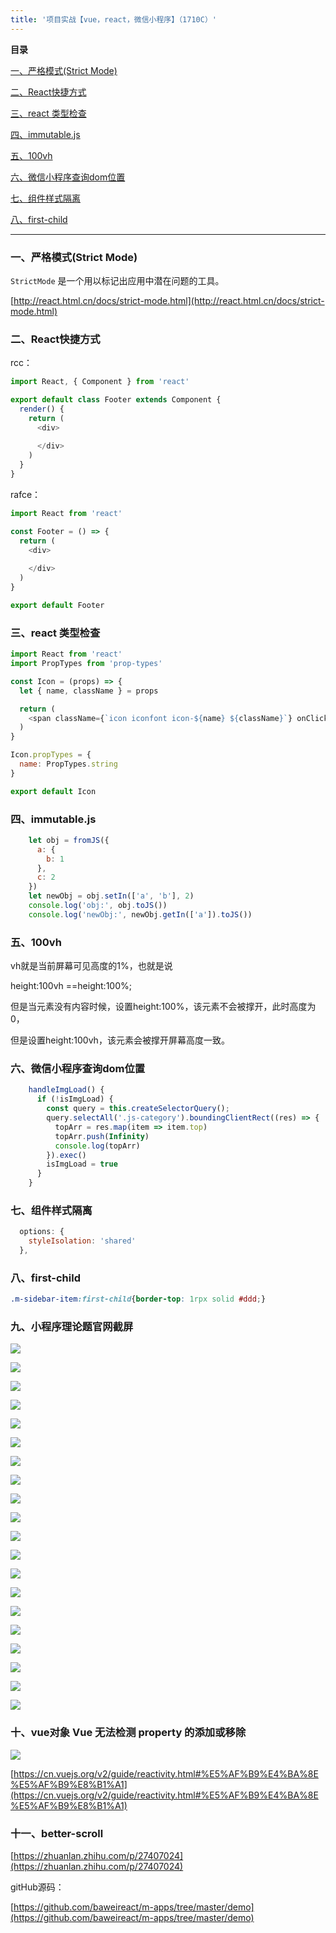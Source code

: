 ```yaml
---
title: '项目实战【vue，react，微信小程序】（1710C）'
---   
```

**目录**

[一、严格模式(Strict Mode)](#%E4%B8%80%E3%80%81%E4%B8%A5%E6%A0%BC%E6%A8%A1%E5%BC%8F%28Strict%20Mode%29)

[二、React快捷方式](#%E4%BA%8C%E3%80%81React%E5%BF%AB%E6%8D%B7%E6%96%B9%E5%BC%8F)

[三、react 类型检查](#%E4%B8%89%E3%80%81react%20%E7%B1%BB%E5%9E%8B%E6%A3%80%E6%9F%A5)

[四、immutable.js](#%E5%9B%9B%E3%80%81immutable.js)

[五、100vh](#%E4%BA%94%E3%80%81100vh)

[六、微信小程序查询dom位置](#%E5%85%AD%E3%80%81%E5%BE%AE%E4%BF%A1%E5%B0%8F%E7%A8%8B%E5%BA%8F%E6%9F%A5%E8%AF%A2dom%E4%BD%8D%E7%BD%AE)

[七、组件样式隔离](#%E4%B8%83%E3%80%81%E7%BB%84%E4%BB%B6%E6%A0%B7%E5%BC%8F%E9%9A%94%E7%A6%BB)

[八、first-child](#%E5%85%AB%E3%80%81first-child)

---

### 一、严格模式(Strict Mode)

`StrictMode` 是一个用以标记出应用中潜在问题的工具。

[http://react.html.cn/docs/strict-mode.html](http://react.html.cn/docs/strict-mode.html)

### 二、React快捷方式

rcc：

```javascript
import React, { Component } from 'react'

export default class Footer extends Component {
  render() {
    return (
      <div>
        
      </div>
    )
  }
}
```

rafce：

```javascript
import React from 'react'

const Footer = () => {
  return (
    <div>
      
    </div>
  )
}

export default Footer
```

### 三、react 类型检查

```javascript
import React from 'react'
import PropTypes from 'prop-types'

const Icon = (props) => {
  let { name, className } = props

  return (
    <span className={`icon iconfont icon-${name} ${className}`} onClick={props.onClick} ></span>
  )
}

Icon.propTypes = {
  name: PropTypes.string
}

export default Icon
```

### 四、immutable.js

```javascript
    let obj = fromJS({
      a: {
        b: 1
      },
      c: 2
    })
    let newObj = obj.setIn(['a', 'b'], 2)
    console.log('obj:', obj.toJS())
    console.log('newObj:', newObj.getIn(['a']).toJS())
```

### 五、100vh

vh就是当前屏幕可见高度的1%，也就是说

height:100vh ==height:100%;

但是当元素没有内容时候，设置height:100%，该元素不会被撑开，此时高度为0，

但是设置height:100vh，该元素会被撑开屏幕高度一致。

### 六、微信小程序查询dom位置

```javascript
    handleImgLoad() {
      if (!isImgLoad) {
        const query = this.createSelectorQuery();
        query.selectAll('.js-category').boundingClientRect((res) => {
          topArr = res.map(item => item.top)
          topArr.push(Infinity)
          console.log(topArr)
        }).exec()
        isImgLoad = true
      }
    }
```

### 七、组件样式隔离

```javascript
  options: {
    styleIsolation: 'shared'
  },
```

### 八、first-child

```css
.m-sidebar-item:first-child{border-top: 1rpx solid #ddd;}
```

### 九、小程序理论题官网截屏

![](https://img-blog.csdnimg.cn/2020041009312019.png?x-oss-processimage/watermark,type_ZmFuZ3poZW5naGVpdGk,shadow_10,text_aHR0cHM6Ly9ibG9nLmNzZG4ubmV0L3h1dG9uZ2Jhbw,size_16,color_FFFFFF,t_70)

![](https://img-blog.csdnimg.cn/20200410093133242.png?x-oss-processimage/watermark,type_ZmFuZ3poZW5naGVpdGk,shadow_10,text_aHR0cHM6Ly9ibG9nLmNzZG4ubmV0L3h1dG9uZ2Jhbw,size_16,color_FFFFFF,t_70)

![](https://img-blog.csdnimg.cn/20200410093151299.png?x-oss-processimage/watermark,type_ZmFuZ3poZW5naGVpdGk,shadow_10,text_aHR0cHM6Ly9ibG9nLmNzZG4ubmV0L3h1dG9uZ2Jhbw,size_16,color_FFFFFF,t_70)

![](https://img-blog.csdnimg.cn/20200410100249129.png?x-oss-processimage/watermark,type_ZmFuZ3poZW5naGVpdGk,shadow_10,text_aHR0cHM6Ly9ibG9nLmNzZG4ubmV0L3h1dG9uZ2Jhbw,size_16,color_FFFFFF,t_70)

![](https://img-blog.csdnimg.cn/20200410100314991.png?x-oss-processimage/watermark,type_ZmFuZ3poZW5naGVpdGk,shadow_10,text_aHR0cHM6Ly9ibG9nLmNzZG4ubmV0L3h1dG9uZ2Jhbw,size_16,color_FFFFFF,t_70)

![](https://img-blog.csdnimg.cn/20200410100327164.png?x-oss-processimage/watermark,type_ZmFuZ3poZW5naGVpdGk,shadow_10,text_aHR0cHM6Ly9ibG9nLmNzZG4ubmV0L3h1dG9uZ2Jhbw,size_16,color_FFFFFF,t_70)

![](https://img-blog.csdnimg.cn/2020041010034045.png?x-oss-processimage/watermark,type_ZmFuZ3poZW5naGVpdGk,shadow_10,text_aHR0cHM6Ly9ibG9nLmNzZG4ubmV0L3h1dG9uZ2Jhbw,size_16,color_FFFFFF,t_70)

![](https://img-blog.csdnimg.cn/20200410100349984.png?x-oss-processimage/watermark,type_ZmFuZ3poZW5naGVpdGk,shadow_10,text_aHR0cHM6Ly9ibG9nLmNzZG4ubmV0L3h1dG9uZ2Jhbw,size_16,color_FFFFFF,t_70)

![](https://img-blog.csdnimg.cn/20200410100401559.png?x-oss-processimage/watermark,type_ZmFuZ3poZW5naGVpdGk,shadow_10,text_aHR0cHM6Ly9ibG9nLmNzZG4ubmV0L3h1dG9uZ2Jhbw,size_16,color_FFFFFF,t_70)

![](https://img-blog.csdnimg.cn/20200410103206913.png?x-oss-processimage/watermark,type_ZmFuZ3poZW5naGVpdGk,shadow_10,text_aHR0cHM6Ly9ibG9nLmNzZG4ubmV0L3h1dG9uZ2Jhbw,size_16,color_FFFFFF,t_70)

![](https://img-blog.csdnimg.cn/20200410103220532.png?x-oss-processimage/watermark,type_ZmFuZ3poZW5naGVpdGk,shadow_10,text_aHR0cHM6Ly9ibG9nLmNzZG4ubmV0L3h1dG9uZ2Jhbw,size_16,color_FFFFFF,t_70)

![](https://img-blog.csdnimg.cn/20200410103244591.png?x-oss-processimage/watermark,type_ZmFuZ3poZW5naGVpdGk,shadow_10,text_aHR0cHM6Ly9ibG9nLmNzZG4ubmV0L3h1dG9uZ2Jhbw,size_16,color_FFFFFF,t_70)

![](https://img-blog.csdnimg.cn/20200410103254190.png?x-oss-processimage/watermark,type_ZmFuZ3poZW5naGVpdGk,shadow_10,text_aHR0cHM6Ly9ibG9nLmNzZG4ubmV0L3h1dG9uZ2Jhbw,size_16,color_FFFFFF,t_70)

![](https://img-blog.csdnimg.cn/20200410103319432.png?x-oss-processimage/watermark,type_ZmFuZ3poZW5naGVpdGk,shadow_10,text_aHR0cHM6Ly9ibG9nLmNzZG4ubmV0L3h1dG9uZ2Jhbw,size_16,color_FFFFFF,t_70)

![](https://img-blog.csdnimg.cn/2020041010333083.png?x-oss-processimage/watermark,type_ZmFuZ3poZW5naGVpdGk,shadow_10,text_aHR0cHM6Ly9ibG9nLmNzZG4ubmV0L3h1dG9uZ2Jhbw,size_16,color_FFFFFF,t_70)

![](https://img-blog.csdnimg.cn/20200410103339967.png?x-oss-processimage/watermark,type_ZmFuZ3poZW5naGVpdGk,shadow_10,text_aHR0cHM6Ly9ibG9nLmNzZG4ubmV0L3h1dG9uZ2Jhbw,size_16,color_FFFFFF,t_70)

![](https://img-blog.csdnimg.cn/20200410103350932.png?x-oss-processimage/watermark,type_ZmFuZ3poZW5naGVpdGk,shadow_10,text_aHR0cHM6Ly9ibG9nLmNzZG4ubmV0L3h1dG9uZ2Jhbw,size_16,color_FFFFFF,t_70)

![](https://img-blog.csdnimg.cn/20200410103402961.png?x-oss-processimage/watermark,type_ZmFuZ3poZW5naGVpdGk,shadow_10,text_aHR0cHM6Ly9ibG9nLmNzZG4ubmV0L3h1dG9uZ2Jhbw,size_16,color_FFFFFF,t_70)

![](https://img-blog.csdnimg.cn/20200410103415484.png?x-oss-processimage/watermark,type_ZmFuZ3poZW5naGVpdGk,shadow_10,text_aHR0cHM6Ly9ibG9nLmNzZG4ubmV0L3h1dG9uZ2Jhbw,size_16,color_FFFFFF,t_70)

![](https://img-blog.csdnimg.cn/20200410103429494.png?x-oss-processimage/watermark,type_ZmFuZ3poZW5naGVpdGk,shadow_10,text_aHR0cHM6Ly9ibG9nLmNzZG4ubmV0L3h1dG9uZ2Jhbw,size_16,color_FFFFFF,t_70)

### 十、vue对象 Vue 无法检测 property 的添加或移除

![](https://img-blog.csdnimg.cn/20200413083238273.png?x-oss-processimage/watermark,type_ZmFuZ3poZW5naGVpdGk,shadow_10,text_aHR0cHM6Ly9ibG9nLmNzZG4ubmV0L3h1dG9uZ2Jhbw,size_16,color_FFFFFF,t_70)

[https://cn.vuejs.org/v2/guide/reactivity.html#%E5%AF%B9%E4%BA%8E%E5%AF%B9%E8%B1%A1](https://cn.vuejs.org/v2/guide/reactivity.html#%E5%AF%B9%E4%BA%8E%E5%AF%B9%E8%B1%A1)

### 十一、better-scroll

[https://zhuanlan.zhihu.com/p/27407024](https://zhuanlan.zhihu.com/p/27407024)

gitHub源码：

[https://github.com/baweireact/m-apps/tree/master/demo](https://github.com/baweireact/m-apps/tree/master/demo)